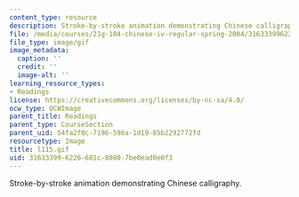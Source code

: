 ```yaml
---
content_type: resource
description: Stroke-by-stroke animation demonstrating Chinese calligraphy.
file: /media/courses/21g-104-chinese-iv-regular-spring-2004/316333996226681c80807be0ead0e0f3_l115.gif
file_type: image/gif
image_metadata:
  caption: ''
  credit: ''
  image-alt: ''
learning_resource_types:
- Readings
license: https://creativecommons.org/licenses/by-nc-sa/4.0/
ocw_type: OCWImage
parent_title: Readings
parent_type: CourseSection
parent_uid: 54fa2f0c-7196-596a-1d19-85b2292772fd
resourcetype: Image
title: l115.gif
uid: 31633399-6226-681c-8080-7be0ead0e0f3
---
```

Stroke-by-stroke animation demonstrating Chinese calligraphy.